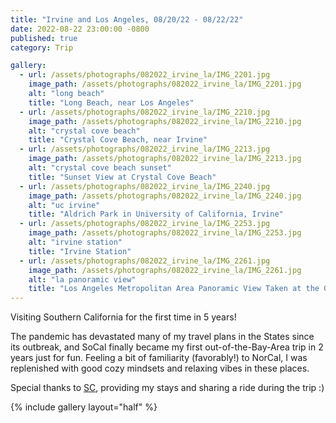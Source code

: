 ```yaml
---
title: "Irvine and Los Angeles, 08/20/22 - 08/22/22"
date: 2022-08-22 23:00:00 -0800
published: true
category: Trip

gallery:
  - url: /assets/photographs/082022_irvine_la/IMG_2201.jpg
    image_path: /assets/photographs/082022_irvine_la/IMG_2201.jpg
    alt: "long beach"
    title: "Long Beach, near Los Angeles"
  - url: /assets/photographs/082022_irvine_la/IMG_2210.jpg
    image_path: /assets/photographs/082022_irvine_la/IMG_2210.jpg
    alt: "crystal cove beach"
    title: "Crystal Cove Beach, near Irvine"
  - url: /assets/photographs/082022_irvine_la/IMG_2213.jpg
    image_path: /assets/photographs/082022_irvine_la/IMG_2213.jpg
    alt: "crystal cove beach sunset"
    title: "Sunset View at Crystal Cove Beach"
  - url: /assets/photographs/082022_irvine_la/IMG_2240.jpg
    image_path: /assets/photographs/082022_irvine_la/IMG_2240.jpg
    alt: "uc irvine"
    title: "Aldrich Park in University of California, Irvine"
  - url: /assets/photographs/082022_irvine_la/IMG_2253.jpg
    image_path: /assets/photographs/082022_irvine_la/IMG_2253.jpg
    alt: "irvine station"
    title: "Irvine Station"
  - url: /assets/photographs/082022_irvine_la/IMG_2261.jpg
    image_path: /assets/photographs/082022_irvine_la/IMG_2261.jpg
    alt: "la panoramic view"
    title: "Los Angeles Metropolitan Area Panoramic View Taken at the Griffith Observatory"
---
```


Visiting Southern California for the first time in 5 years!

The pandemic has devastated many of my travel plans in the States since its outbreak, and SoCal finally became my first out-of-the-Bay-Area trip in 2 years just for fun. Feeling a bit of familiarity (favorably!) to NorCal, I was replenished with good cozy mindsets and relaxing vibes in these places.

Special thanks to [SC](https://www.linkedin.com/in/seokchanahn/), providing my stays and sharing a ride during the trip :)

{% include gallery layout="half" %}
